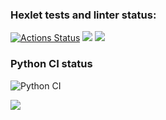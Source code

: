 ### Hexlet tests and linter status:
[![Actions Status](https://github.com/Boison88/python-project-50/workflows/hexlet-check/badge.svg)](https://github.com/Boison88/python-project-50/actions)
<a href="https://codeclimate.com/github/Boison88/python-project-50/maintainability"><img src="https://api.codeclimate.com/v1/badges/f3a5c2d5285b2e03bc99/maintainability" /></a>
<a href="https://codeclimate.com/github/Boison88/python-project-50/test_coverage"><img src="https://api.codeclimate.com/v1/badges/f3a5c2d5285b2e03bc99/test_coverage" /></a>

### Python CI status  

![Python CI](https://github.com/Boison88/python-project-50/actions/workflows/pyci.yml/badge.svg)

<a href="https://asciinema.org/a/556873" target="_blank"><img src="https://asciinema.org/a/556873.svg" /></a>
